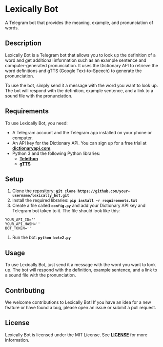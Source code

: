 # **Lexically Bot**

A Telegram bot that provides the meaning, example, and pronunciation of words.

## **Description**

Lexically Bot is a Telegram bot that allows you to look up the definition of a word and get additional information such as an example sentence and computer-generated pronunciation. It uses the Dictionary API to retrieve the word definitions and gTTS (Google Text-to-Speech) to generate the pronunciation.

To use the bot, simply send it a message with the word you want to look up. The bot will respond with the definition, example sentence, and a link to a sound file with the pronunciation.

## **Requirements**

To use Lexically Bot, you need:

- A Telegram account and the Telegram app installed on your phone or computer.
- An API key for the Dictionary API. You can sign up for a free trial at **[dictionaryapi.com](https://dictionaryapi.com/)**.
- Python 3 and the following Python libraries:
    - **[Telethon](https://github.com/LonamiWebs/Telethon)**
    - **[gTTS](https://pypi.org/project/gTTS/)**

## **Setup**

1. Clone the repository: **`git clone https://github.com/your-username/lexically_bot.git`**
2. Install the required libraries: **`pip install -r requirements.txt`**
3. Create a file called **`config.py`** and add your Dictionary API key and Telegram bot token to it. The file should look like this:

```
YOUR_API_ID=''
YOUR_API_HASH=''
BOT_TOKEN=''
```

1. Run the bot: **`python botv2.py`**

## **Usage**

To use Lexically Bot, just send it a message with the word you want to look up. The bot will respond with the definition, example sentence, and a link to a sound file with the pronunciation.

## **Contributing**

We welcome contributions to Lexically Bot! If you have an idea for a new feature or have found a bug, please open an issue or submit a pull request.

## **License**

Lexically Bot is licensed under the MIT License. See **[LICENSE](https://chat.openai.com/LICENSE)** for more information.